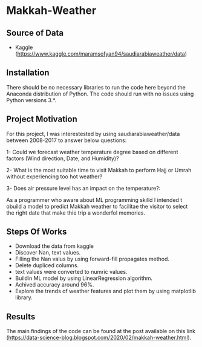 # Makkah-Weather

## Source of Data
- Kaggle (https://www.kaggle.com/maramsofyan94/saudiarabiaweather/data)

## Installation
There should be no necessary libraries to run the code here beyond the Anaconda distribution of Python. The code should run with no issues using Python versions 3.*.

## Project Motivation
For this project, I was interestested by using saudiarabiaweather/data between 2008-2017 to answer below questions:

1- Could we forecast weather temperature degree based on different factors (Wind direction, Date, and Humidity)?

2- What is the most suitable time to visit Makkah to perform Hajj or Umrah without experiencing too hot weather?

3- Does air pressure level has an impact on the temperature?:

As a programmer who aware about ML programming skilld I intended t obuild a model to predict Makkah weather to facilitae the visitor to select the right date that make thie trip a wonderfol memories.

## Steps Of Works
  - Download the data from kaggle
  - Discover Nan, text values.
  - Filling the Nan valus by using forward-fill propagates method.
  - Delete dupliced columns.
  - text values were converted to numric values.
  - Buildin ML model by using LinearRegression  algorithm.
  - Achived accuracy around 96%.
  - Explore the trends of weather features and plot them by using matplotlib library.

## Results
The main findings of the code can be found at the post available on this link (https://data-science-blog.blogspot.com/2020/02/makkah-weather.html).




